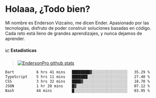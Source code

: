 
# Holaaa, ¿Todo bien?

Mi nombre es Enderson Vizcaíno, me dicen Ender. Apasionado por las tecnologías, disfruto de poder construir soluciones basadas en código. Cada reto está lleno de grandes aprendizajes, y nunca dejamos de aprender. 

#### :chart_with_upwards_trend: Estadisticas
> [![EndersonPro github stats](https://github-readme-stats.vercel.app/api?username=endersonpro&theme=vue-dark&show_icons=true)](https://github.com/anuraghazra/github-readme-stats) 


<!--START_SECTION:waka-->

```txt
Dart          6 hrs 41 mins   ████████▓░░░░░░░░░░░░░░░░   35.29 %
TypeScript    5 hrs 11 mins   ███████░░░░░░░░░░░░░░░░░░   27.40 %
CSS           3 hrs 32 mins   ████▓░░░░░░░░░░░░░░░░░░░░   18.70 %
JSON          1 hr 20 mins    █▓░░░░░░░░░░░░░░░░░░░░░░░   07.12 %
Bash          44 mins         █░░░░░░░░░░░░░░░░░░░░░░░░   03.95 %
```

<!--END_SECTION:waka-->

[website]: https://endersonpro.github.io/portfolio/
[twitter]: https://twitter.com/endersonj_
[youtube]: https://youtube.com/ByEnderson
[instagram]: https://instagram.com/endersonvizc
[linkedin]: https://www.linkedin.com/in/enderson-vizcaino-2aa927175/
